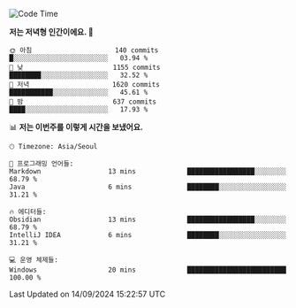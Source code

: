  <!--START_SECTION:waka-->
![Code Time](http://img.shields.io/badge/Code%20Time-433%20hrs%202%20mins-blue)

**저는 저녁형 인간이에요. 🦉** 

```text
🌞 아침                     140 commits         █░░░░░░░░░░░░░░░░░░░░░░░░   03.94 % 
🌆 낮　                     1155 commits        ████████░░░░░░░░░░░░░░░░░   32.52 % 
🌃 저녁                     1620 commits        ███████████░░░░░░░░░░░░░░   45.61 % 
🌙 밤　                     637 commits         ████░░░░░░░░░░░░░░░░░░░░░   17.93 % 
```


📊 **저는 이번주를 이렇게 시간을 보냈어요.** 

```text
🕑︎ Timezone: Asia/Seoul

💬 프로그래밍 언어들: 
Markdown                 13 mins             █████████████████░░░░░░░░   68.79 % 
Java                     6 mins              ████████░░░░░░░░░░░░░░░░░   31.21 % 

🔥 에디터들: 
Obsidian                 13 mins             █████████████████░░░░░░░░   68.79 % 
IntelliJ IDEA            6 mins              ████████░░░░░░░░░░░░░░░░░   31.21 % 

💻 운영 체제들: 
Windows                  20 mins             █████████████████████████   100.00 % 
```


 Last Updated on 14/09/2024 15:22:57 UTC
<!--END_SECTION:waka-->
